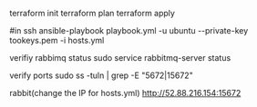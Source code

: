 terraform init
terraform plan
terraform apply

#in ssh
ansible-playbook playbook.yml -u ubuntu --private-key tookeys.pem -i hosts.yml

verifiy rabbimq status
sudo service rabbitmq-server status

verify ports
sudo ss -tuln | grep -E "5672|15672"

rabbit(change the IP for hosts.yml)
http://52.88.216.154:15672